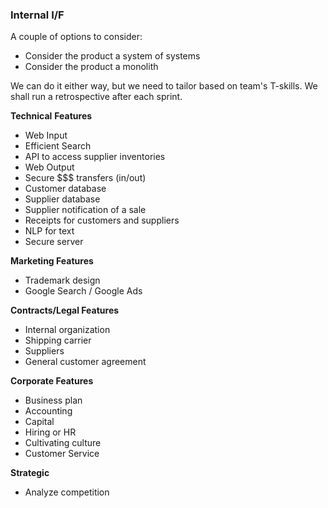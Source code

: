 ### Internal I/F

A couple of options to consider:

* Consider the product a system of systems
* Consider the product a monolith

We can do it either way, but we need to tailor based on team's T-skills.  We shall run a retrospective after each sprint.

**Technical** **Features**

* Web Input
* Efficient Search
* API to access supplier inventories
* Web Output
* Secure $$$ transfers \(in/out\)
* Customer database
* Supplier database
* Supplier notification of a sale
* Receipts for customers and suppliers
* NLP for text
* Secure server

**Marketing Features**

* Trademark design
* Google Search / Google Ads

**Contracts/Legal Features**

* Internal organization
* Shipping carrier
* Suppliers
* General customer agreement

**Corporate Features**

* Business plan
* Accounting
* Capital
* Hiring or HR
* Cultivating culture
* Customer Service 

**Strategic**

* Analyze competition



